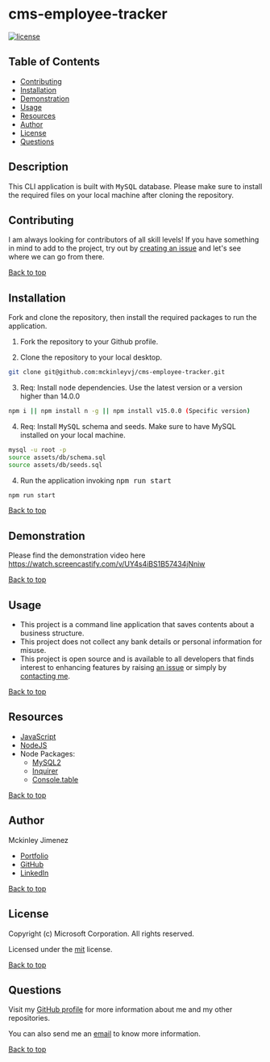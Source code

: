 # cms-employee-tracker

[![license](https://img.shields.io/static/v1?label=license&message=mit&color=red)](https://choosealicense.com/licenses/mit)

## Table of Contents

-   [Contributing](#contributing)
-   [Installation](#installation)
-   [Demonstration](#demonstration)
-   [Usage](#usage)
-   [Resources](#resources)
-   [Author](#author)
-   [License](#license)
-   [Questions](#questions)

## Description

This CLI application is built with <kbd>MySQL</kbd> database. Please make sure to install the required files on your local machine after cloning the repository.

## Contributing

I am always looking for contributors of all skill levels! If you have something in mind to add to the project, try out by [creating an issue](https://github.com/mckinleyvj/cms-employee-tracker/issues) and let's see where we can go from there.

[Back to top](#cms-employee-tracker)

## Installation

Fork and clone the repository, then install the required packages to run the application.

1. Fork the repository to your Github profile.

2. Clone the repository to your local desktop.

```bash
git clone git@github.com:mckinleyvj/cms-employee-tracker.git
```

3. Req: Install <kbd>node</kbd> dependencies. Use the latest version or a version higher than 14.0.0

```bash
npm i || npm install n -g || npm install v15.0.0 (Specific version)
```

4. Req: Install <kbd>MySQL</kbd> schema and seeds. Make sure to have MySQL installed on your local machine.

```bash
mysql -u root -p
source assets/db/schema.sql
source assets/db/seeds.sql
```

4. Run the application invoking <kbd>npm run start</kbd>

```bash
npm run start
```

[Back to top](#cms-employee-tracker)

## Demonstration

Please find the demonstration video here https://watch.screencastify.com/v/UY4s4iBS1B57434jNniw

[Back to top](#cms-employee-tracker)

## Usage

-   This project is a command line application that saves contents about a business structure.
-   This project does not collect any bank details or personal information for misuse.
-   This project is open source and is available to all developers that finds interest to enhancing features by raising [an issue](https://github.com/mckinleyvj/cms-employee-tracker/issues) or simply by [contacting me](#questions).

[Back to top](#cms-employee-tracker)

## Resources

-   [JavaScript](https://developer.mozilla.org/en-US/docs/Web/JavaScript)
-   [NodeJS](https://nodejs.org/)
-   Node Packages:
    -   [MySQL2](https://www.npmjs.com/package/mysql2)
    -   [Inquirer](https://www.npmjs.com/package/inquirer)
    -   [Console.table](https://www.npmjs.com/package/console.table)

[Back to top](#cms-employee-tracker)

## Author

Mckinley Jimenez

-   [Portfolio](https://mckinleyvj.github.io/professional-portfolio/)
-   [GitHub](https://github.com/mckinleyvj)
-   [LinkedIn](https://www.linkedin.com/in/mckinleyjimenez)

[Back to top](#cms-employee-tracker)

## License

Copyright (c) Microsoft Corporation. All rights reserved.

Licensed under the [mit](LICENSE) license.

[Back to top](#cms-employee-tracker)

## Questions

Visit my [GitHub profile](https://github.com/mckinleyvj) for more information about me and my other repositories.

You can also send me an <a href="mailto:mckinleyvj@gmail.com?">email</a> to know more information.

[Back to top](#cms-employee-tracker)
